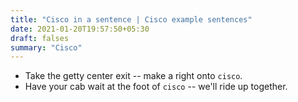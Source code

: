 ```yaml
---
title: "Cisco in a sentence | Cisco example sentences"
date: 2021-01-20T19:57:50+05:30
draft: falses
summary: "Cisco"
---
```

- Take the getty center exit -- make a right onto `cisco`.
- Have your cab wait at the foot of `cisco` -- we'll ride up together.
                 
